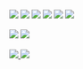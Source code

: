 

<br>
<div>
 <img src="https://img.shields.io/badge/JavaScript-505082?style=for-the-badge&logo=javascript&logoColor=white"/>
 <img src="https://img.shields.io/badge/TypeScript-505082?style=for-the-badge&logo=typescript&logoColor=white"/>
  <img src="https://img.shields.io/badge/Next-505082?style=for-the-badge&logo=next.js&logoColor=white"/>

 <img src="https://img.shields.io/badge/React-505082?style=for-the-badge&logo=react&logoColor=white"/>
 <img src="https://img.shields.io/badge/styled--components-505082?style=for-the-badge&logo=styled-components&logoColor=white"/>
  <img src="https://img.shields.io/badge/Sass-505082?style=for-the-badge&logo=sass&logoColor=white"/>
</div>
   
<br>
<div>
<a href="https://www.linkedin.com/in/itsrafa/"><img src="https://img.shields.io/badge/-Linkedin-505082?style=for-the-badge&logo=Linkedin&logoColor=white&link=https://www.linkedin.com/in/itsrafa/"/></a>
<a href="https://www.instagram.com/itsrasfa"><img src="https://img.shields.io/badge/-Instagram-505082?style=for-the-badge&logo=Instagram&logoColor=white&link=https://www.instagram.com/itsrasfa"/></a>
 </div>
 <br>
<div>
  <a href="https://github.com/itsrasfa">

  <img src="https://github-readme-stats.vercel.app/api?username=itsrasfa&show_icons=true&theme=nord&bg_color=0D1017&hide_border=true&include_all_commits=true&count_private=true"/>   
    
  <img src="https://github-readme-stats.vercel.app/api/top-langs/?username=itsrasfa&hide=html&layout=compact&langs_count=7&theme=nord&bg_color=0D1017&hide_border=true"/>
</div>

<br>
 




